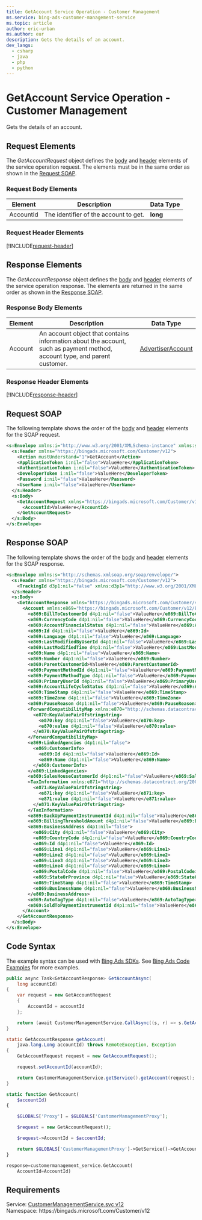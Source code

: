 ```yaml
---
title: GetAccount Service Operation - Customer Management
ms.service: bing-ads-customer-management-service
ms.topic: article
author: eric-urban
ms.author: eur
description: Gets the details of an account.
dev_langs: 
  - csharp
  - java
  - php
  - python
---
```

# GetAccount Service Operation - Customer Management
Gets the details of an account.

## <a name="request"></a>Request Elements
The *GetAccountRequest* object defines the [body](#request-body) and [header](#request-header) elements of the service operation request. The elements must be in the same order as shown in the [Request SOAP](#request-soap). 

### <a name="request-body"></a>Request Body Elements

|Element|Description|Data Type|
|-----------|---------------|-------------|
|<a name="accountid"></a>AccountId|The identifier of the account to get.|**long**|

### <a name="request-header"></a>Request Header Elements
[!INCLUDE[request-header](./includes/request-header.md)]

## <a name="response"></a>Response Elements
The *GetAccountResponse* object defines the [body](#response-body) and [header](#response-header) elements of the service operation response. The elements are returned in the same order as shown in the [Response SOAP](#response-soap).

### <a name="response-body"></a>Response Body Elements

|Element|Description|Data Type|
|-----------|---------------|-------------|
|<a name="account"></a>Account|An account object that contains information about the account, such as payment method, account type, and parent customer.|[AdvertiserAccount](advertiseraccount.md)|

### <a name="response-header"></a>Response Header Elements
[!INCLUDE[response-header](./includes/response-header.md)]

## <a name="request-soap"></a>Request SOAP
The following template shows the order of the [body](#request-body) and [header](#request-header) elements for the SOAP request.

```xml
<s:Envelope xmlns:i="http://www.w3.org/2001/XMLSchema-instance" xmlns:s="http://schemas.xmlsoap.org/soap/envelope/">
  <s:Header xmlns="https://bingads.microsoft.com/Customer/v12">
    <Action mustUnderstand="1">GetAccount</Action>
    <ApplicationToken i:nil="false">ValueHere</ApplicationToken>
    <AuthenticationToken i:nil="false">ValueHere</AuthenticationToken>
    <DeveloperToken i:nil="false">ValueHere</DeveloperToken>
    <Password i:nil="false">ValueHere</Password>
    <UserName i:nil="false">ValueHere</UserName>
  </s:Header>
  <s:Body>
    <GetAccountRequest xmlns="https://bingads.microsoft.com/Customer/v12">
      <AccountId>ValueHere</AccountId>
    </GetAccountRequest>
  </s:Body>
</s:Envelope>
```

## <a name="response-soap"></a>Response SOAP
The following template shows the order of the [body](#response-body) and [header](#response-header) elements for the SOAP response.

```xml
<s:Envelope xmlns:s="http://schemas.xmlsoap.org/soap/envelope/">
  <s:Header xmlns="https://bingads.microsoft.com/Customer/v12">
    <TrackingId d3p1:nil="false" xmlns:d3p1="http://www.w3.org/2001/XMLSchema-instance">ValueHere</TrackingId>
  </s:Header>
  <s:Body>
    <GetAccountResponse xmlns="https://bingads.microsoft.com/Customer/v12">
      <Account xmlns:e869="https://bingads.microsoft.com/Customer/v12/Entities" d4p1:nil="false" xmlns:d4p1="http://www.w3.org/2001/XMLSchema-instance">
        <e869:BillToCustomerId d4p1:nil="false">ValueHere</e869:BillToCustomerId>
        <e869:CurrencyCode d4p1:nil="false">ValueHere</e869:CurrencyCode>
        <e869:AccountFinancialStatus d4p1:nil="false">ValueHere</e869:AccountFinancialStatus>
        <e869:Id d4p1:nil="false">ValueHere</e869:Id>
        <e869:Language d4p1:nil="false">ValueHere</e869:Language>
        <e869:LastModifiedByUserId d4p1:nil="false">ValueHere</e869:LastModifiedByUserId>
        <e869:LastModifiedTime d4p1:nil="false">ValueHere</e869:LastModifiedTime>
        <e869:Name d4p1:nil="false">ValueHere</e869:Name>
        <e869:Number d4p1:nil="false">ValueHere</e869:Number>
        <e869:ParentCustomerId>ValueHere</e869:ParentCustomerId>
        <e869:PaymentMethodId d4p1:nil="false">ValueHere</e869:PaymentMethodId>
        <e869:PaymentMethodType d4p1:nil="false">ValueHere</e869:PaymentMethodType>
        <e869:PrimaryUserId d4p1:nil="false">ValueHere</e869:PrimaryUserId>
        <e869:AccountLifeCycleStatus d4p1:nil="false">ValueHere</e869:AccountLifeCycleStatus>
        <e869:TimeStamp d4p1:nil="false">ValueHere</e869:TimeStamp>
        <e869:TimeZone d4p1:nil="false">ValueHere</e869:TimeZone>
        <e869:PauseReason d4p1:nil="false">ValueHere</e869:PauseReason>
        <ForwardCompatibilityMap xmlns:e870="http://schemas.datacontract.org/2004/07/System.Collections.Generic" d4p1:nil="false">
          <e870:KeyValuePairOfstringstring>
            <e870:key d4p1:nil="false">ValueHere</e870:key>
            <e870:value d4p1:nil="false">ValueHere</e870:value>
          </e870:KeyValuePairOfstringstring>
        </ForwardCompatibilityMap>
        <e869:LinkedAgencies d4p1:nil="false">
          <e869:CustomerInfo>
            <e869:Id d4p1:nil="false">ValueHere</e869:Id>
            <e869:Name d4p1:nil="false">ValueHere</e869:Name>
          </e869:CustomerInfo>
        </e869:LinkedAgencies>
        <e869:SalesHouseCustomerId d4p1:nil="false">ValueHere</e869:SalesHouseCustomerId>
        <TaxInformation xmlns:e871="http://schemas.datacontract.org/2004/07/System.Collections.Generic" d4p1:nil="false">
          <e871:KeyValuePairOfstringstring>
            <e871:key d4p1:nil="false">ValueHere</e871:key>
            <e871:value d4p1:nil="false">ValueHere</e871:value>
          </e871:KeyValuePairOfstringstring>
        </TaxInformation>
        <e869:BackUpPaymentInstrumentId d4p1:nil="false">ValueHere</e869:BackUpPaymentInstrumentId>
        <e869:BillingThresholdAmount d4p1:nil="false">ValueHere</e869:BillingThresholdAmount>
        <e869:BusinessAddress d4p1:nil="false">
          <e869:City d4p1:nil="false">ValueHere</e869:City>
          <e869:CountryCode d4p1:nil="false">ValueHere</e869:CountryCode>
          <e869:Id d4p1:nil="false">ValueHere</e869:Id>
          <e869:Line1 d4p1:nil="false">ValueHere</e869:Line1>
          <e869:Line2 d4p1:nil="false">ValueHere</e869:Line2>
          <e869:Line3 d4p1:nil="false">ValueHere</e869:Line3>
          <e869:Line4 d4p1:nil="false">ValueHere</e869:Line4>
          <e869:PostalCode d4p1:nil="false">ValueHere</e869:PostalCode>
          <e869:StateOrProvince d4p1:nil="false">ValueHere</e869:StateOrProvince>
          <e869:TimeStamp d4p1:nil="false">ValueHere</e869:TimeStamp>
          <e869:BusinessName d4p1:nil="false">ValueHere</e869:BusinessName>
        </e869:BusinessAddress>
        <e869:AutoTagType d4p1:nil="false">ValueHere</e869:AutoTagType>
        <e869:SoldToPaymentInstrumentId d4p1:nil="false">ValueHere</e869:SoldToPaymentInstrumentId>
      </Account>
    </GetAccountResponse>
  </s:Body>
</s:Envelope>
```

## <a name="example"></a>Code Syntax
The example syntax can be used with [Bing Ads SDKs](../guides/client-libraries.md). See [Bing Ads Code Examples](../guides/code-examples.md) for more examples.
```csharp
public async Task<GetAccountResponse> GetAccountAsync(
	long accountId)
{
	var request = new GetAccountRequest
	{
		AccountId = accountId
	};

	return (await CustomerManagementService.CallAsync((s, r) => s.GetAccountAsync(r), request));
}
```
```java
static GetAccountResponse getAccount(
	java.lang.Long accountId) throws RemoteException, Exception
{
	GetAccountRequest request = new GetAccountRequest();

	request.setAccountId(accountId);

	return CustomerManagementService.getService().getAccount(request);
}
```
```php
static function GetAccount(
	$accountId)
{

	$GLOBALS['Proxy'] = $GLOBALS['CustomerManagementProxy'];

	$request = new GetAccountRequest();

	$request->AccountId = $accountId;

	return $GLOBALS['CustomerManagementProxy']->GetService()->GetAccount($request);
}
```
```python
response=customermanagement_service.GetAccount(
	AccountId=AccountId)
```

## Requirements
Service: [CustomerManagementService.svc v12](https://clientcenter.api.bingads.microsoft.com/Api/CustomerManagement/v12/CustomerManagementService.svc)  
Namespace: https\://bingads.microsoft.com/Customer/v12  

